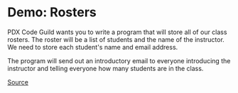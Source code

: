 # Demo: Rosters
PDX Code Guild wants you to write a program that will store all of our class rosters.
The roster will be a list of students and the name of the instructor.
We need to store each student's name and email address.

The program will send out an introductory email to everyone introducing the instructor and telling everyone how many students are in the class.

[Source](rosters.py)
